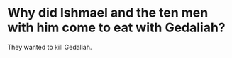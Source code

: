 # Why did Ishmael and the ten men with him come to eat with Gedaliah?

They wanted to kill Gedaliah.

